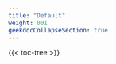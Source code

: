 ```yaml
---
title: "Default"
weight: 001
geekdocCollapseSection: true
---
```


<!-- spellchecker-disable -->

{{< toc-tree >}}

<!-- spellchecker-enable -->
